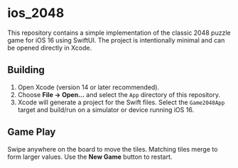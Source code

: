 # ios_2048

This repository contains a simple implementation of the classic 2048 puzzle game for iOS 16 using SwiftUI. The project is intentionally minimal and can be opened directly in Xcode.

## Building
1. Open Xcode (version 14 or later recommended).
2. Choose **File → Open...** and select the `App` directory of this repository.
3. Xcode will generate a project for the Swift files. Select the `Game2048App` target and build/run on a simulator or device running iOS 16.

## Game Play
Swipe anywhere on the board to move the tiles. Matching tiles merge to form larger values. Use the **New Game** button to restart.
